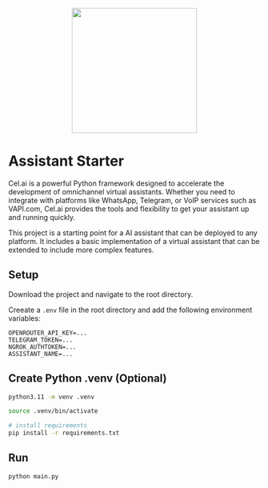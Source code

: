 <!-- A centered logo of celia -->
<p align="center">
  <img src="https://raw.githubusercontent.com/cel-ai/celai/30b489b21090e3c3f00ffea66d0ae4ac812bd839/cel/assets/celia_logo.png" width="250" />
</p>

# Assistant Starter

Cel.ai is a powerful Python framework designed to accelerate the development of omnichannel virtual assistants. Whether you need to integrate with platforms like WhatsApp, Telegram, or VoIP services such as VAPI.com, Cel.ai provides the tools and flexibility to get your assistant up and running quickly.

This project is a starting point for a AI assistant that can be deployed to any platform. It includes a basic implementation of a virtual assistant that can be extended to include more complex features.


## Setup

Download the project and navigate to the root directory.

Creeate a `.env` file in the root directory and add the following environment variables:

```
OPENROUTER_API_KEY=...
TELEGRAM_TOKEN=...
NGROK_AUTHTOKEN=...
ASSISTANT_NAME=...
```

## Create Python .venv (Optional)

```bash
python3.11 -m venv .venv
```

```bash
source .venv/bin/activate

# install requirements
pip install -r requirements.txt
```


## Run

```bash
python main.py
```


